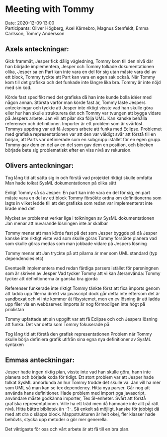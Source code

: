 # Meeting with Tommy 

Date: 2020-12-09 13:00  
Participants: Oliver Högberg, Axel Kärnebro, Magnus Stenfeldt, Emma Carlsson, Tommy Andersson

## Axels anteckningar: 

Gick frammåt, Jesper fick dålig vägledning, Tommy kom till den nivå där han började implementera, Jesper och Tommy tolkade dokumentationen olika, Jesper sa en Part kan inte vara en del för sig utan måste vara del av ett block, Tommy tyckte att Part kan vara en egen sak också. När Tommy kom till det grafiska och det funkade inte längre lika bra. Tommy är inte nöjd med sin kod.

Körde fast specifikt med det grafiska då han inte kunde bolla idéer med någon annan. Största varför man körde fast är, Tommy läste Jespers anteckningar och tyckte att Jesper inte riktigt visste vad han skulle göra eller hur han skulle strukturera det och Tommy var tvungen att bygga vidare på Jespers arbete. Jan vill att pilar ska följa UML. Kan kanske behålla referenser och definitioner. Importer är ett problem som är svårlöst. Tommys uppdrag var att få Jespers arbete att funka med Eclipse. Problemet med grafiska representationen var att den var väldigt svår att förstå till en början, att Parts var definierade som en subgrupp istället för en egen grupp. Tommy gav dem en del av en del som gav dem en position, och blocken började bete sig problematiskt efter en viss nivå av rekursion.

## Olivers anteckningar: 

Tog lång tid att sätta sig in och förstå vad projektet riktigt skulle omfatta
Man hade tolkat SysML dokumentationen på olika sätt

Enligt Tommy så sa Jesper: En part kan inte vara en del för sig, en part måste vara en del av ett block
Tommy försökte ordna om definitionerna som lagts in vilket ledde till att det grafiska som redan var implementerat inte lirade med det

Mycket av problemet verkar liga i tolkningen av SysML dokumentationen
Jan menar att nuvarande lösningen inte är skalbar

Tommy menar att man körde fast på det som Jesper byggde på då Jesper kanske inte riktigt viste vad som skulle göras
Tommy försökte planera vad som skulle göras medas som man jobbade vidare på Jespers lösning

Tommy menar att Jan tryckte på att pilarna är mer som UML standard (typ dependencies etc)

Eventuellt implementera med redan färdiga parsers istället för parsningnen som är skriven av Jesper
Vad tycker Tommy att vi kan återanvända: Tommy tycker att definitionerna är ganska bra gjorda

Referenser funkerade inte riktigt
Tommy tänkte först att fixa imports genom att ladda upp filerna direkt via javascript dock går detta inte eftersom det är sandboxat och vi inte kommer åt filsystemet, men en ev lösning är att ladda upp filer via en webbserver. Imports är nog förmodligen inte högt på priolistan

Tommy upfattade att sin uppgift var att få Eclipse och och Jespers lösning att funka. Det var detta som Tommy fokuserade på 

Tog lång tid att förstå den grafisk representationen
Problem när Tommy skulle börja definiera grafik utifrån sina egna nya definitioner av SysML syntaxen

## Emmas anteckningar: 
Jesper hade ingen riktig plan, visste inte vad han skulle göra, hann inte planera och började koda för tidigt. 
Ett stort problem var att Jesper hade tolkat SysML annorlunda än hur Tommy trodde det skulle va. 
Jan vill ha mer som UML så man kan se tex dependency. Hitta nya parser. Går nog att använda hans definitioner. 
Hade problem med import pga javascript, användare måste godkänna importer, Tex SI-enheter. 
Svårt att förstå grafiska representationen. Ville ha ett träd men då hamnade inte allt på rätt nivå. 
Hitta bättre bibliotek än -?-. Så enkelt så möjligt, kanske för jobbigt då med att dra o släppa block. 
Mappstrukturen är helt okej, fler klasser hade behövts, stycka upp metoder o gör mer generella. 

Det viktigaste för oss och vårt arbete är att få till en bra plan. 

